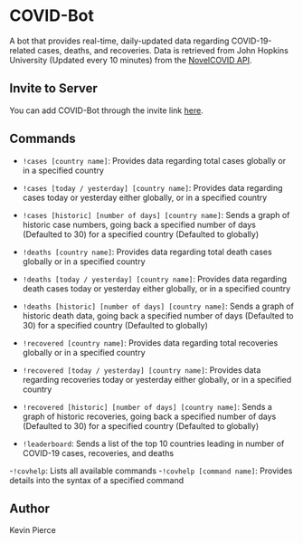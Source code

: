 # COVID-Bot
A bot that provides real-time, daily-updated data regarding COVID-19-related cases, deaths, and recoveries. Data is retrieved from John Hopkins University (Updated every 10 minutes) from the [NovelCOVID API](https://documenter.getpostman.com/view/11144369/Szf6Z9B3?version=latest#intro).

## Invite to Server
You can add COVID-Bot through the invite link [here](https://discord.com/oauth2/authorize?client_id=705488136737914991&scope=bot).

## Commands
- ```!cases [country name]```: Provides data regarding total cases globally or in a specified country
- ```!cases [today / yesterday] [country name]```: Provides data regarding cases today or yesterday either globally, or in a specified country
- ```!cases [historic] [number of days] [country name]```: Sends a graph of historic case numbers, going back a specified number of days (Defaulted to 30) for a specified country (Defaulted to globally)

- ```!deaths [country name]```: Provides data regarding total death cases globally or in a specified country
- ```!deaths [today / yesterday] [country name]```: Provides data regarding death cases today or yesterday either globally, or in a specified country
- ```!deaths [historic] [number of days] [country name]```: Sends a graph of historic death data, going back a specified number of days (Defaulted to 30) for a specified country (Defaulted to globally)

- ```!recovered [country name]```: Provides data regarding total recoveries globally or in a specified country
- ```!recovered [today / yesterday] [country name]```: Provides data regarding recoveries today or yesterday either globally, or in a specified country
- ```!recovered [historic] [number of days] [country name]```: Sends a graph of historic recoveries, going back a specified number of days (Defaulted to 30) for a specified country (Defaulted to globally)

- ```!leaderboard```: Sends a list of the top 10 countries leading in number of COVID-19 cases, recoveries, and deaths

-```!covhelp```: Lists all available commands
-```!covhelp [command name]```: Provides details into the syntax of a specified command

## Author
Kevin Pierce